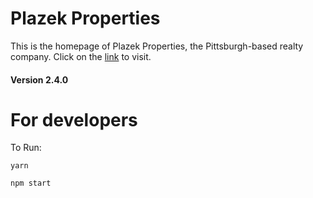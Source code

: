 # Plazek Properties
This is the homepage of Plazek Properties, the Pittsburgh-based realty company. Click on the [link](http://www.plazekproperties.com/) to visit.
#### Version 2.4.0




# For developers
To Run:
```
yarn
```
```
npm start
```
